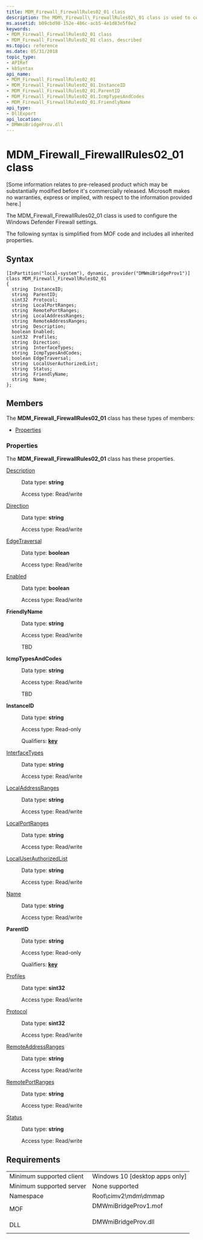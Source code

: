 ```yaml
---
title: MDM_Firewall_FirewallRules02_01 class
description: The MDM\_Firewall\_FirewallRules02\_01 class is used to configure the Windows Defender Firewall settings.
ms.assetid: b09cbd98-152e-486c-acb5-4e1d83e5f8e2
keywords:
- MDM_Firewall_FirewallRules02_01 class
- MDM_Firewall_FirewallRules02_01 class, described
ms.topic: reference
ms.date: 05/31/2018
topic_type: 
- APIRef
- kbSyntax
api_name: 
- MDM_Firewall_FirewallRules02_01
- MDM_Firewall_FirewallRules02_01.InstanceID
- MDM_Firewall_FirewallRules02_01.ParentID
- MDM_Firewall_FirewallRules02_01.IcmpTypesAndCodes
- MDM_Firewall_FirewallRules02_01.FriendlyName
api_type: 
- DllExport
api_location: 
- DMWmiBridgeProv.dll
---
```


# MDM\_Firewall\_FirewallRules02\_01 class

\[Some information relates to pre-released product which may be substantially modified before it's commercially released. Microsoft makes no warranties, express or implied, with respect to the information provided here.\]

The MDM\_Firewall\_FirewallRules02\_01 class is used to configure the Windows Defender Firewall settings.

The following syntax is simplified from MOF code and includes all inherited properties.

## Syntax

``` syntax
[InPartition("local-system"), dynamic, provider("DMWmiBridgeProv1")]
class MDM_Firewall_FirewallRules02_01
{
  string  InstanceID;
  string  ParentID;
  sint32  Protocol;
  string  LocalPortRanges;
  string  RemotePortRanges;
  string  LocalAddressRanges;
  string  RemoteAddressRanges;
  string  Description;
  boolean Enabled;
  sint32  Profiles;
  string  Direction;
  string  InterfaceTypes;
  string  IcmpTypesAndCodes;
  boolean EdgeTraversal;
  string  LocalUserAuthorizedList;
  string  Status;
  string  FriendlyName;
  string  Name;
};
```

## Members

The **MDM\_Firewall\_FirewallRules02\_01** class has these types of members:

-   [Properties](#properties)

### Properties

The **MDM\_Firewall\_FirewallRules02\_01** class has these properties.

<dl> <dt>

[Description](/windows/client-management/mdm/firewall-csp#description)
</dt> <dd> <dl> <dt>

Data type: **string**
</dt> <dt>

Access type: Read/write
</dt> </dl>

</dd> <dt>

[Direction](/windows/client-management/mdm/firewall-csp#direction)
</dt> <dd> <dl> <dt>

Data type: **string**
</dt> <dt>

Access type: Read/write
</dt> </dl>

</dd> <dt>

[EdgeTraversal](/windows/client-management/mdm/firewall-csp#edgetraversal)
</dt> <dd> <dl> <dt>

Data type: **boolean**
</dt> <dt>

Access type: Read/write
</dt> </dl>

</dd> <dt>

[Enabled](/windows/client-management/mdm/firewall-csp#enabled)
</dt> <dd> <dl> <dt>

Data type: **boolean**
</dt> <dt>

Access type: Read/write
</dt> </dl>

</dd> <dt>

**FriendlyName**
</dt> <dd> <dl> <dt>

Data type: **string**
</dt> <dt>

Access type: Read/write
</dt> </dl>

TBD

</dd> <dt>

**IcmpTypesAndCodes**
</dt> <dd> <dl> <dt>

Data type: **string**
</dt> <dt>

Access type: Read/write
</dt> </dl>

TBD

</dd> <dt>

**InstanceID**
</dt> <dd> <dl> <dt>

Data type: **string**
</dt> <dt>

Access type: Read-only
</dt> <dt>

Qualifiers: [**key**](/windows/desktop/WmiSdk/key-qualifier)
</dt> </dl>

</dd> <dt>

[InterfaceTypes](/windows/client-management/mdm/firewall-csp#interfacetypes)
</dt> <dd> <dl> <dt>

Data type: **string**
</dt> <dt>

Access type: Read/write
</dt> </dl>

</dd> <dt>

[LocalAddressRanges](/windows/client-management/mdm/firewall-csp#localaddressranges)
</dt> <dd> <dl> <dt>

Data type: **string**
</dt> <dt>

Access type: Read/write
</dt> </dl>

</dd> <dt>

[LocalPortRanges](/windows/client-management/mdm/firewall-csp#localportranges)
</dt> <dd> <dl> <dt>

Data type: **string**
</dt> <dt>

Access type: Read/write
</dt> </dl>

</dd> <dt>

[LocalUserAuthorizedList](/windows/client-management/mdm/firewall-csp#localuserauthorizedlist)
</dt> <dd> <dl> <dt>

Data type: **string**
</dt> <dt>

Access type: Read/write
</dt> </dl>

</dd> <dt>

[Name](/windows/client-management/mdm/firewall-csp#name)
</dt> <dd> <dl> <dt>

Data type: **string**
</dt> <dt>

Access type: Read/write
</dt> </dl>

</dd> <dt>

**ParentID**
</dt> <dd> <dl> <dt>

Data type: **string**
</dt> <dt>

Access type: Read-only
</dt> <dt>

Qualifiers: [**key**](/windows/desktop/WmiSdk/key-qualifier)
</dt> </dl>

</dd> <dt>

[Profiles](/windows/client-management/mdm/firewall-csp#profiles)
</dt> <dd> <dl> <dt>

Data type: **sint32**
</dt> <dt>

Access type: Read/write
</dt> </dl>

</dd> <dt>

[Protocol](/windows/client-management/mdm/firewall-csp#protocol)
</dt> <dd> <dl> <dt>

Data type: **sint32**
</dt> <dt>

Access type: Read/write
</dt> </dl>

</dd> <dt>

[RemoteAddressRanges](/windows/client-management/mdm/firewall-csp#remoteaddressranges)
</dt> <dd> <dl> <dt>

Data type: **string**
</dt> <dt>

Access type: Read/write
</dt> </dl>

</dd> <dt>

[RemotePortRanges](/windows/client-management/mdm/firewall-csp#remoteportranges)
</dt> <dd> <dl> <dt>

Data type: **string**
</dt> <dt>

Access type: Read/write
</dt> </dl>

</dd> <dt>

[Status](/windows/client-management/mdm/firewall-csp#status)
</dt> <dd> <dl> <dt>

Data type: **string**
</dt> <dt>

Access type: Read/write
</dt> </dl>

</dd> </dl>

## Requirements



|                                     |                                                                                                 |
|-------------------------------------|-------------------------------------------------------------------------------------------------|
| Minimum supported client<br/> | Windows 10 \[desktop apps only\]<br/>                                                     |
| Minimum supported server<br/> | None supported<br/>                                                                       |
| Namespace<br/>                | Root\\cimv2\\mdm\\dmmap<br/>                                                              |
| MOF<br/>                      | <dl> <dt>DMWmiBridgeProv1.mof</dt> </dl> |
| DLL<br/>                      | <dl> <dt>DMWmiBridgeProv.dll</dt> </dl>  |



 

